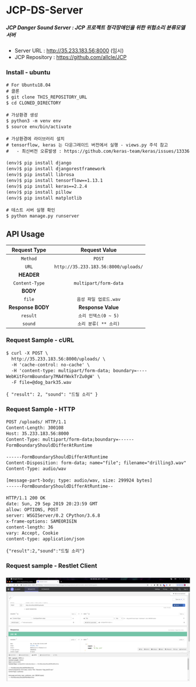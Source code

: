# JCP-DS-Server

##### JCP Danger Sound Server : JCP 프로젝트 청각장애인을 위한 위험소리 분류모델 서버

- Server URL : http://35.233.183.56:8000 (임시)
- JCP Repository : https://github.com/allcle/JCP



### Install - ubuntu
```
# For Ubuntu18.04
# 클론
$ git clone THIS_REPOSITORY_URL
$ cd CLONED_DIRECTORY

# 가상환경 생성
$ python3 -m venv env
$ source env/bin/activate

# 가상환경에 라이브러리 설치
# tensorflow, keras 는 다운그레이드 버전에서 실행 - views.py 주석 참고
#   - 최신버전 오류발생 : https://github.com/keras-team/keras/issues/13336

(env)$ pip install django
(env)$ pip install djangorestframework
(env)$ pip install librosa
(env)$ pip install tensorflow==1.13.1
(env)$ pip install keras==2.2.4
(env)$ pip install pillow
(env)$ pip install matplotlib

# 테스트 서버 실행 확인
$ python manage.py runserver

```





## API Usage

|   Request Type    |            Request Value             |
| :---------------: | :----------------------------------: |
|     `Method`      |                `POST`                |
|       `URL`       | `http://35.233.183.56:8000/uploads/` |
|    **HEADER**     |                                      |
|  `Content-Type`   |        `multipart/form-data`         |
|     **BODY**      |                                      |
|      `file`       |        `음성 파일 업로드.wav`        |
| **Response BODY** |          **Response Value**          |
|     `result`      |         `소리 인덱스(0 ~ 5)`         |
|      `sound`      |        `소리 분류( ** 소리)`         |



### Request Sample - cURL

```
$ curl -X POST \
  http://35.233.183.56:8000/uploads/ \
  -H 'cache-control: no-cache' \
  -H 'content-type: multipart/form-data; boundary=----WebKitFormBoundary7MA4YWxkTrZu0gW' \
  -F file=@dog_bark35.wav
  
{ "result": 2, "sound": "드릴 소리" }
```



### Request Sample - HTTP

```
POST /uploads/ HTTP/1.1
Content-Length: 300108
Host: 35.233.183.56:8000
Content-Type: multipart/form-data;boundary=------FormBoundaryShouldDifferAtRuntime

------FormBoundaryShouldDifferAtRuntime
Content-Disposition: form-data; name="file"; filename="drilling3.wav"
Content-Type: audio/wav

[message-part-body; type: audio/wav, size: 299924 bytes]
------FormBoundaryShouldDifferAtRuntime--

HTTP/1.1 200 OK
date: Sun, 29 Sep 2019 20:23:59 GMT
allow: OPTIONS, POST
server: WSGIServer/0.2 CPython/3.6.8
x-frame-options: SAMEORIGIN
content-length: 36
vary: Accept, Cookie
content-type: application/json

{"result":2,"sound":"드릴 소리"}
```



###  Request sample - Restlet Client

### ![requestsample](./readme_request.png)